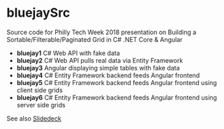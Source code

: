 # bluejaySrc
Source code for Philly Tech Week 2018 presentation on Building a Sortable/Filterable/Paginated Grid in C# .NET Core &amp; Angular

* **bluejay1** C# Web API with fake data
* **bluejay2** C# Web API pulls real data via Entity Framework
* **bluejay3** Angular displaying simple tables with fake data
* **bluejay4** C# Entity Framework backend feeds Angular frontend
* **bluejay5** C# Entity Framework backend feeds Angular frontend using client side grids
* **bluejay6** C# Entity Framework backend feeds Angular frontend using server side grids

See also [Slidedeck](PhillyTechWebMay2018_share.pdf)